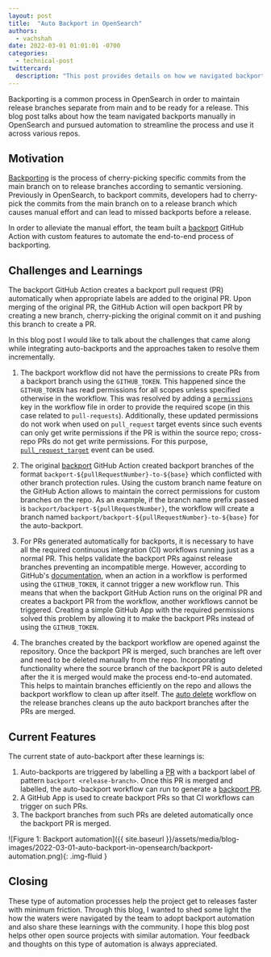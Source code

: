 ```yaml
---
layout: post
title:  "Auto Backport in OpenSearch"
authors: 
  - vachshah
date: 2022-03-01 01:01:01 -0700
categories: 
  - technical-post
twittercard:
  description: "This post provides details on how we navigated backports in OpenSearch and pursued automation."
---
```


Backporting is a common process in OpenSearch in order to maintain release branches separate from main and to be ready for a release. This blog post talks about how the team navigated backports manually in OpenSearch and pursued automation to streamline the process and use it across various repos.

## Motivation

[Backporting](https://github.com/opensearch-project/.github/blob/main/RELEASING.md#backporting) is the process of cherry-picking specific commits from the main branch on to release branches according to semantic versioning. Previously in OpenSearch, to backport commits, developers had to cherry-pick the commits from the main branch on to a release branch which causes manual effort and can lead to missed backports before a release.

In order to alleviate the manual effort, the team built a [backport](https://github.com/opensearch-project/OpenSearch/blob/main/.github/workflows/backport.yml) GitHub Action with custom features to automate the end-to-end process of backporting.

## Challenges and Learnings

The backport GitHub Action creates a backport pull request (PR) automatically when appropriate labels are added to the original PR. Upon merging of the original PR, the GitHub Action will open backport PR by creating a new branch, cherry-picking the original commit on it and pushing this branch to create a PR. 

In this blog post I would like to talk about the challenges that came along while integrating auto-backports and the approaches taken to resolve them incrementally.

1. The backport workflow did not have the permissions to create PRs from a backport branch using the `GITHUB_TOKEN`. This happened since the `GITHUB_TOKEN` has read permissions for all scopes unless specified otherwise in the workflow. This was resolved by adding a [`permissions`](https://docs.github.com/en/actions/security-guides/automatic-token-authentication#permissions-for-the-github_token) key in the workflow file in order to provide the required scope (in this case related to `pull-requests`). Additionally, these updated permissions do not work when used on `pull_request` target events since such events can only get write permissions if the PR is within the source repo; cross-repo PRs do not get write permissions. For this purpose, [`pull_request_target`](https://docs.github.com/en/actions/using-workflows/events-that-trigger-workflows#pull_request_target) event can be used.

2. The original [backport](https://github.com/tibdex/backport) GitHub Action created backport branches of the format `backport-${pullRequestNumber}-to-${base}` which conflicted with other branch protection rules. Using the custom branch name feature on the GitHub Action allows to maintain the correct permissions for custom branches on the repo. As an example, if the branch name prefix passed is `backport/backport-${pullRequestNumber}`, the workflow will create a branch named `backport/backport-${pullRequestNumber}-to-${base}` for the auto-backport.
 
3. For PRs generated automatically for backports, it is necessary to have all the required continuous integration (CI) workflows running just as a normal PR. This helps validate the backport PRs against release branches preventing an incompatible merge. However, according to GitHub's [documentation](https://docs.github.com/en/actions/using-workflows/triggering-a-workflow#triggering-a-workflow-from-a-workflow), when an action in a workflow is performed using the `GITHUB_TOKEN`, it cannot trigger a new workflow run. This means that when the backport GitHub Action runs on the original PR and creates a backport PR from the workflow, another workflows cannot be triggered. Creating a simple GitHub App with the required permissions solved this problem by allowing it to make the backport PRs instead of using the `GITHUB_TOKEN`.

4. The branches created by the backport workflow are opened against the repository. Once the backport PR is merged, such branches are left over and need to be deleted manually from the repo. Incorporating functionality where the source branch of the backport PR is auto deleted after the it is merged would make the process end-to-end automated. This helps to maintain branches efficiently on the repo and allows the backport workflow to clean up after itself. The [auto delete](https://github.com/opensearch-project/OpenSearch/blob/main/.github/workflows/delete_backport_branch.yml) workflow on the release branches cleans up the auto backport branches after the PRs are merged.

## Current Features

The current state of auto-backport after these learnings is:

1. Auto-backports are triggered by labelling a [PR](https://github.com/opensearch-project/OpenSearch/pull/2094) with a backport label of pattern `backport <release-branch>`. Once this PR is merged and labelled, the auto-backport workflow can run to generate a [backport PR](https://github.com/opensearch-project/OpenSearch/pull/2106).
2. A GitHub App is used to create backport PRs so that CI workflows can trigger on such PRs.
3. The backport branches from such PRs are deleted automatically once the backport PR is merged.

![Figure 1: Backport automation]({{ site.baseurl }}/assets/media/blog-images/2022-03-01-auto-backport-in-opensearch/backport-automation.png){: .img-fluid }

## Closing

These type of automation processes help the project get to releases faster with minimum friction. Through this blog, I wanted to shed some light the how the waters were navigated by the team to adopt backport automation and also share these learnings with the community. I hope this blog post helps other open source projects with similar automation. Your feedback and thoughts on this type of automation is always appreciated.
